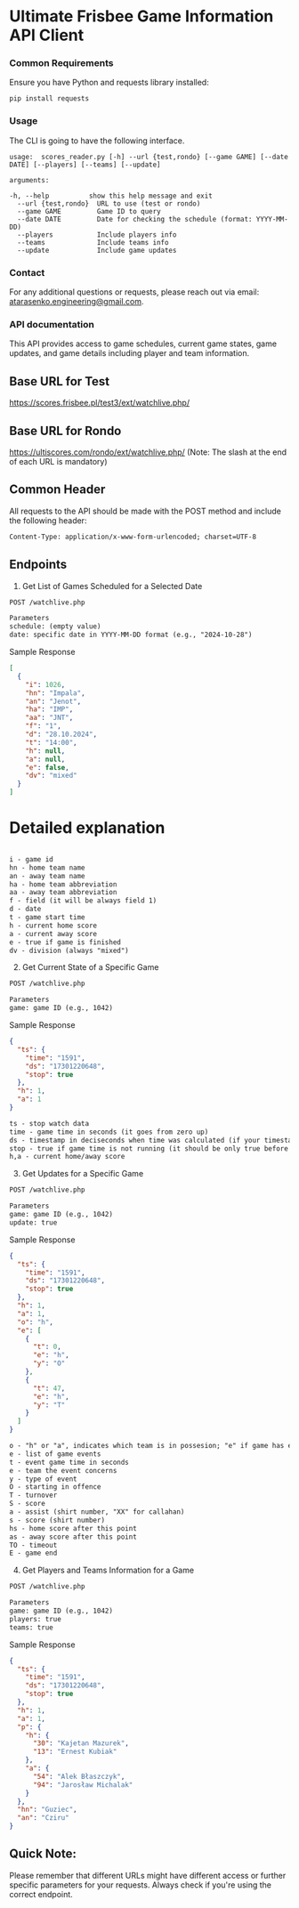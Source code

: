 # Ultimate Frisbee Game Information API Client

### Common Requirements

Ensure you have Python and requests library installed:

```shell
pip install requests
```

### Usage

The CLI is going to have the following interface.

```shell
usage:  scores_reader.py [-h] --url {test,rondo} [--game GAME] [--date DATE] [--players] [--teams] [--update]

arguments:

-h, --help          show this help message and exit
  --url {test,rondo}  URL to use (test or rondo)
  --game GAME         Game ID to query
  --date DATE         Date for checking the schedule (format: YYYY-MM-DD)
  --players           Include players info
  --teams             Include teams info
  --update            Include game updates
```

### Contact
For any additional questions or requests, please reach out via email: atarasenko.engineering@gmail.com.

### API documentation

This API provides access to game schedules, current game states, game updates, and game details including player and team information.
## Base URL for Test

https://scores.frisbee.pl/test3/ext/watchlive.php/

## Base URL for Rondo

https://ultiscores.com/rondo/ext/watchlive.php/
(Note: The slash at the end of each URL is mandatory)

## Common Header

All requests to the API should be made with the POST method and include the following header:

```html
Content-Type: application/x-www-form-urlencoded; charset=UTF-8
```
## Endpoints

1. Get List of Games Scheduled for a Selected Date

```html
POST /watchlive.php

Parameters
schedule: (empty value)
date: specific date in YYYY-MM-DD format (e.g., "2024-10-28")
```

Sample Response
```json
[
  {
    "i": 1026,
    "hn": "Impala",
    "an": "Jenot",
    "ha": "IMP",
    "aa": "JNT",
    "f": "1",
    "d": "28.10.2024",
    "t": "14:00",
    "h": null,
    "a": null,
    "e": false,
    "dv": "mixed"
  }
]
```
# Detailed explanation

```html

i - game id
hn - home team name
an - away team name
ha - home team abbreviation
aa - away team abbreviation
f - field (it will be always field 1)
d - date
t - game start time
h - current home score
a - current away score
e - true if game is finished
dv - division (always "mixed")

```

2. Get Current State of a Specific Game

```html
POST /watchlive.php

Parameters
game: game ID (e.g., 1042)
```

Sample Response
```json
{
  "ts": {
    "time": "1591",
    "ds": "17301220648",
    "stop": true
  },
  "h": 1,
  "a": 1
}
```

```html
ts - stop watch data
time - game time in seconds (it goes from zero up)
ds - timestamp in deciseconds when time was calculated (if your timestamp is higher, you can add the difference to game time)
stop - true if game time is not running (it should be only true before and after the game - for this test game is stopped)
h,a - current home/away score
```

3. Get Updates for a Specific Game

```html
POST /watchlive.php

Parameters
game: game ID (e.g., 1042)
update: true
```

Sample Response
```json
{
  "ts": {
    "time": "1591",
    "ds": "17301220648",
    "stop": true
  },
  "h": 1,
  "a": 1,
  "o": "h",
  "e": [
    {
      "t": 0,
      "e": "h",
      "y": "O"
    },
    {
      "t": 47,
      "e": "h",
      "y": "T"
    }
  ]
}
```

```html
o - "h" or "a", indicates which team is in possesion; "e" if game has ended
e - list of game events
t - event game time in seconds
e - team the event concerns
y - type of event
O - starting in offence
T - turnover
S - score
a - assist (shirt number, "XX" for callahan)
s - score (shirt number)
hs - home score after this point
as - away score after this point
TO - timeout
E - game end
```

4. Get Players and Teams Information for a Game

```html
POST /watchlive.php

Parameters
game: game ID (e.g., 1042)
players: true
teams: true
```

Sample Response
```json
{
  "ts": {
    "time": "1591",
    "ds": "17301220648",
    "stop": true
  },
  "h": 1,
  "a": 1,
  "p": {
    "h": {
      "30": "Kajetan Mazurek",
      "13": "Ernest Kubiak"
    },
    "a": {
      "54": "Alek Błaszczyk",
      "94": "Jarosław Michalak"
    }
  },
  "hn": "Guziec",
  "an": "Cziru"
}
```

## Quick Note:

Please remember that different URLs might have different access or further specific parameters for your requests. Always check if you're using the correct endpoint.
